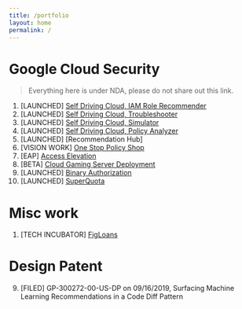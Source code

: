 ```yaml
---
title: /portfolio
layout: home
permalink: /
---
```



# Google Cloud Security

> Everything here is under NDA, please do not share out this link.

1. [LAUNCHED] [Self Driving Cloud, IAM Role Recommender](assets/portfolio/rolerecommender.pdf)
2. [LAUNCHED] [Self Driving Cloud, Troubleshooter](assets/portfolio/troubleshooter.pdf)
3. [LAUNCHED] [Self Driving Cloud, Simulator](assets/simulator)
4. [LAUNCHED] [Self Driving Cloud, Policy Analyzer](assets/analyzer.pdf)
5. [LAUNCHED] [Recommendation Hub]
6. [VISION WORK] [One Stop Policy Shop](assets/vision.pdf)
7. [EAP] [Access Elevation](assets/accesselevation.pdf)
8. [BETA] [Cloud Gaming Server Deployment](assets/accesselevation.pdf)
9. [LAUNCHED] [Binary Authorization](assets/binauth.pdf)
10. [LAUNCHED] [SuperQuota](assets/portfolio/superquota.pdf)

# Misc work

1. [TECH INCUBATOR] [FigLoans](https://www.figloans.com/)

# Design Patent

9. [FILED] GP-300272-00-US-DP on 09/16/2019, Surfacing Machine Learning Recommendations in a Code Diff Pattern
